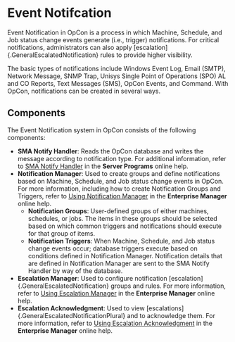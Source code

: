 # Event Notifcation

Event Notification in OpCon is a process in which Machine, Schedule, and Job status change events generate (i.e., trigger) notifications. For critical notifications, administrators can also apply [escalation]{.GeneralEscalatedNotification} rules to provide higher visibility.

The basic types of notifications include Windows Event Log, Email (SMTP), Network Message, SNMP Trap, Unisys Single Point of Operations (SPO) AL and CO Reports, Text Messages (SMS), OpCon Events, and Command. With OpCon, notifications can be created in several ways. 

## Components

The Event Notification system in OpCon consists of the following components:

- **SMA Notify Handler**: Reads the OpCon
    database and writes the message according to notification type. For
    additional information, refer to [SMA Notify Handler](../server-programs/notify-handler.md)
     in the **Server Programs** online help.
- **Notification Manager**: Used to create groups and define
    notifications based on Machine, Schedule, and Job status change
    events in OpCon. For more information,
    including how to create Notification Groups and Triggers, refer to
    [Using Notification     Manager](../Files/UI/Enterprise-Manager/Using-Notification-Manager.md)
     in the **Enterprise Manager** online help.
  - **Notification Groups**: User-defined groups of either machines,
        schedules, or jobs. The items in these groups should be selected
        based on which common triggers and notifications should execute
        for that group of items.
  - **Notification Triggers**: When Machine, Schedule, and Job
        status change events occur; database triggers execute based on
        conditions defined in Notification Manager. Notification details
        that are defined in Notification Manager are sent to the SMA
        Notify Handler by way of the database.
- **Escalation Manager**: Used to configure notification
    [escalation]{.GeneralEscalatedNotification} groups and rules. For     more information, refer to [Using Escalation
    Manager](../Files/UI/Enterprise-Manager/Using-Escalation-Manager.md)
     in the **Enterprise Manager** online help.
- **Escalation Acknowledgment**: Used to view
    [escalations]{.GeneralEscalatedNotificationPlural} and to     acknowledge them. For more information, refer to [Using Escalation
    Acknowledgment](../Files/UI/Enterprise-Manager/Using-Escalation-Acknowlegement.md)
     in the **Enterprise Manager** online help.
